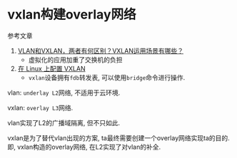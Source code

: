 # vxlan构建overlay网络

参考文章

1. [VLAN和VXLAN，两者有何区别？VXLAN运用场景有哪些？](https://network.51cto.com/art/201902/592347.htm)
    - 虚拟化的应用加重了交换机的负担
2. [在 Linux 上配置 VXLAN](https://zhuanlan.zhihu.com/p/53038354)
    - `vxlan`设备拥有`fdb`转发表, 可以使用`bridge`命令进行操作.

vlan: `underlay L2`网络, 不适用于云环境.

vxlan: `overlay L3`网络.

vlan实现了L2的广播域隔离, 但不只如此. 

vxlan是为了替代vlan出现的方案, ta最终需要创建一个overlay网络实现ta的目的. 即, vxlan构造的overlay网络, 在L2实现了对vlan的补全.
